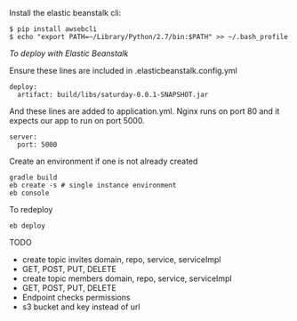 Install the elastic beanstalk cli:
```
$ pip install awsebcli
$ echo "export PATH=~/Library/Python/2.7/bin:$PATH" >> ~/.bash_profile
```

*To deploy with Elastic Beanstalk*

Ensure these lines are included in .elasticbeanstalk.config.yml
```
deploy:
  artifact: build/libs/saturday-0.0.1-SNAPSHOT.jar
```

And these lines are added to application.yml. Nginx runs on port 80 and it expects our app to run on port 5000.
```
server:
  port: 5000
```

Create an environment if one is not already created
```
gradle build
eb create -s # single instance environment
eb console
```

To redeploy
```
eb deploy
```


TODO
* create topic invites domain, repo, service, serviceImpl
* GET, POST, PUT, DELETE
* create topic members domain, repo, service, serviceImpl
* GET, POST, PUT, DELETE
* Endpoint checks permissions
* s3 bucket and key instead of url
